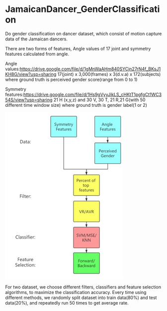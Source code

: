 # JamaicanDancer_GenderClassification
Do gender classification on dancer dataset, which consist of motion capture data of the Jamaican dancers.

There are two forms of features, Angle values of 17 joint and symmetry features calculated
from angle.

Angle values:https://drive.google.com/file/d/1gMnWaAHm840SYCjn27rN4f_BKsJ1KH8G/view?usp=sharing
17(joint) x 3,000(frames) x 3(d.v.a) x 172(subjects)
where ground truth is perceived gender score(range from 0 to 1)

Symmetry features:https://drive.google.com/file/d/1Hs9gVyyJikLS_cHKtT1pgfgCt1WC354S/view?usp=sharing
21 H (x,y,z) and 30 V, 30 T, 21 R,21 G(with 50 different time window size)
where ground truth is gender label(1 or 2)


![Image of Yaktocat](flowchart.jpg)

For two dataset, we choose different filters, classifiers and feature selection algorithms, to maximize the
classification accuracy.
Every time using different methods, we randomly split dataset into train data(80%) and test
data(20%), and repeatedly run 50 times to get average rate.
